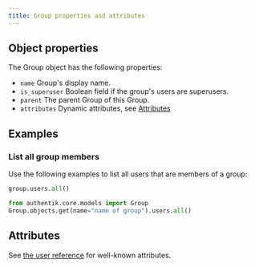 ```yaml
---
title: Group properties and attributes
---
```


## Object properties

The Group object has the following properties:

- `name` Group's display name.
- `is_superuser` Boolean field if the group's users are superusers.
- `parent` The parent Group of this Group.
- `attributes` Dynamic attributes, see [Attributes](#attributes)

## Examples

### List all group members

Use the following examples to list all users that are members of a group:

```python
group.users.all()
```

```python
from authentik.core.models import Group
Group.objects.get(name="name of group").users.all()
```

## Attributes

See [the user reference](../user/user_ref.mdx#attributes) for well-known attributes.
